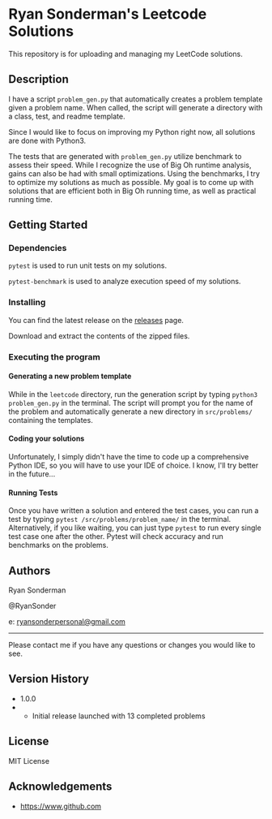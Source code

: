 # Ryan Sonderman's Leetcode Solutions

This repository is for uploading and managing my LeetCode solutions. 

## Description

I have a script `problem_gen.py` that automatically creates a problem template given a problem name. When called, the script will generate a directory with a class, test, and readme template. 

Since I would like to focus on improving my Python right now, all solutions are done with Python3. 

The tests that are generated with `problem_gen.py` utilize benchmark to assess their speed. While I recognize the use of Big Oh runtime analysis, gains can also be had with small optimizations. Using the benchmarks, I try to optimize my solutions as much as possible. My goal is to come up with solutions that are efficient both in Big Oh running time, as well as practical running time. 

## Getting Started

### Dependencies

`pytest` is used to run unit tests on my solutions.

`pytest-benchmark` is used to analyze execution speed of my solutions.

### Installing

You can find the latest release on the [releases](https://github.com/RyanSonder/leetcode/releases) page.

Download and extract the contents of the zipped files.

### Executing the program

#### Generating a new problem template

While in the `leetcode` directory, run the generation script by typing `python3 problem_gen.py` in the terminal. The script will prompt you for the name of the problem and automatically generate a new directory in `src/problems/` containing the templates.

#### Coding your solutions

Unfortunately, I simply didn't have the time to code up a comprehensive Python IDE, so you will have to use your IDE of choice. I know, I'll try better in the future...

#### Running Tests

Once you have written a solution and entered the test cases, you can run a test by typing `pytest /src/problems/problem_name/` in the terminal. Alternatively, if you like waiting, you can just type `pytest` to run every single test case one after the other. Pytest will check accuracy and run benchmarks on the problems.

## Authors

Ryan Sonderman

@RyanSonder

e: ryansonderpersonal@gmail.com

---

Please contact me if you have any questions or changes you would like to see.

## Version History

* 1.0.0
* * Initial release launched with 13 completed problems

## License

MIT License

## Acknowledgements

* https://www.github.com
